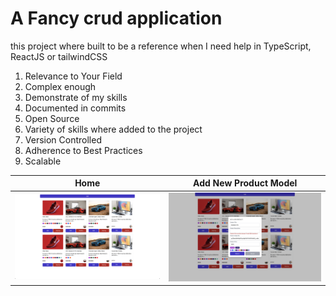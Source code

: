 # A Fancy crud application

this project where built to be a reference when I need help in TypeScript, ReactJS or tailwindCSS

1. Relevance to Your Field
2. Complex enough
3. Demonstrate of my skills
4. Documented in commits
5. Open Source
6. Variety of skills where added to the project
7. Version Controlled
8. Adherence to Best Practices
9. Scalable

| Home                               | Add New Product Model                              |
| ---------------------------------- | -------------------------------------------------- |
| ![Image 1](public/Home%20Page.png) | ![Image 2](public/Add%20New%20Product%20Model.png) |
